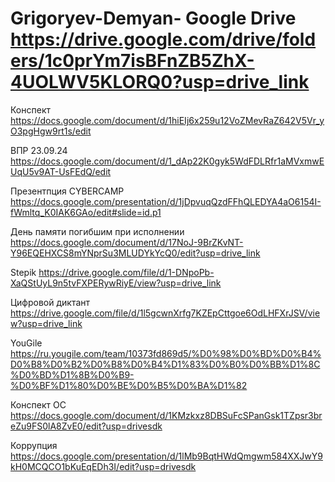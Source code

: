 # Grigoryev-Demyan- Google Drive https://drive.google.com/drive/folders/1c0prYm7isBFnZB5ZhX-4UOLWV5KLORQ0?usp=drive_link

Конспект https://docs.google.com/document/d/1hiEIj6x259u12VoZMevRaZ642V5Vr_yO3pgHgw9rt1s/edit

ВПР 23.09.24 https://docs.google.com/document/d/1_dAp22K0gyk5WdFDLRfr1aMVxmwEUqU5v9AT-UsFEdQ/edit

Презентпция CYBERCAMP https://docs.google.com/presentation/d/1jDpvuqQzdFFhQLEDYA4aO6154I-fWmltq_K0IAK6GAo/edit#slide=id.p1

День памяти погибшим при исполнении https://docs.google.com/document/d/17NoJ-9BrZKvNT-Y96EQEHXCS8mYNprSu3MLUDYkYcQ0/edit?usp=drive_link

Stepik https://drive.google.com/file/d/1-DNpoPb-XaQStUyL9n5tvFXPERywRiyE/view?usp=drive_link

Цифровой диктант https://drive.google.com/file/d/1l5gcwnXrfg7KZEpCttgoe6OdLHFXrJSV/view?usp=drive_link

YouGile https://ru.yougile.com/team/10373fd869d5/%D0%98%D0%BD%D0%B4%D0%B8%D0%B2%D0%B8%D0%B4%D1%83%D0%B0%D0%BB%D1%8C%D0%BD%D1%8B%D0%B9-%D0%BF%D1%80%D0%BE%D0%B5%D0%BA%D1%82

Конспект ОС https://docs.google.com/document/d/1KMzkxz8DBSuFcSPanGsk1TZpsr3breZu9FS0lA8ZvE0/edit?usp=drivesdk

Коррупция https://docs.google.com/presentation/d/1lMb9BqtHWdQmgwm584XXJwY9kH0MCQCO1bKuEqEDh3I/edit?usp=drivesdk
